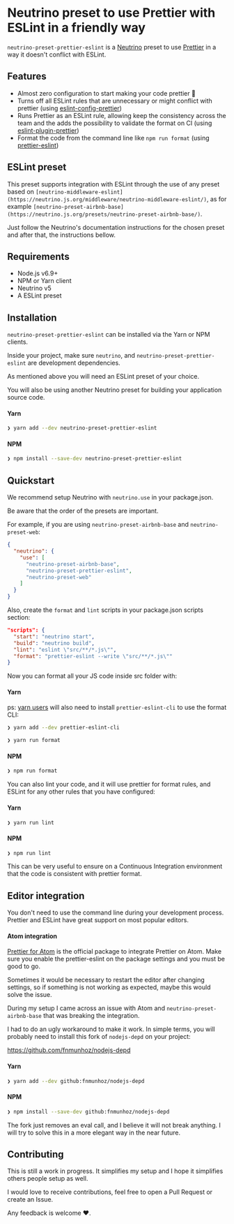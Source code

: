 # Neutrino preset to use Prettier with ESLint in a friendly way

`neutrino-preset-prettier-eslint` is a [Neutrino](https://neutrino.js.org/) preset to use [Prettier](https://github.com/prettier/prettier) in a way it doesn't conflict with ESLint.

## Features

- Almost zero configuration to start making your code prettier 💅
- Turns off all ESLint rules that are unnecessary or might conflict with prettier (using [eslint-config-prettier](https://github.com/prettier/eslint-config-prettier))
- Runs Prettier as an ESLint rule, allowing keep the consistency across the team and the adds the possibility to validate the format on CI (using [eslint-plugin-prettier](https://github.com/not-an-aardvark/eslint-plugin-prettier))
- Format the code from the command line like `npm run format` (using [prettier-eslint](https://github.com/prettier/prettier-eslint))

## ESLint preset

This preset supports integration with ESLint through the use of any preset based on `[neutrino-middleware-eslint](https://neutrino.js.org/middleware/neutrino-middleware-eslint/)`, as for example `[neutrino-preset-airbnb-base](https://neutrino.js.org/presets/neutrino-preset-airbnb-base/)`.

Just follow the Neutrino's documentation instructions for the chosen preset and after that, the instructions bellow.

## Requirements

- Node.js v6.9+
- NPM or Yarn client
- Neutrino v5
- A ESLint preset

## Installation

`neutrino-preset-prettier-eslint` can be installed via the Yarn or NPM clients.

Inside your project, make sure `neutrino`, and `neutrino-preset-prettier-eslint` are development dependencies.

As mentioned above you will need an ESLint preset of your choice.

You will also be using another Neutrino preset for building your application source code.

#### Yarn

```bash
❯ yarn add --dev neutrino-preset-prettier-eslint
```

#### NPM

```bash
❯ npm install --save-dev neutrino-preset-prettier-eslint
```

## Quickstart

We recommend setup Neutrino with `neutrino.use` in your package.json.

Be aware that the order of the presets are important.

For example, if you are using `neutrino-preset-airbnb-base` and `neutrino-preset-web`:

```json
{
  "neutrino": {
    "use": [
      "neutrino-preset-airbnb-base",
      "neutrino-preset-prettier-eslint",
      "neutrino-preset-web"
    ]
  }
}
```

Also, create the `format` and `lint` scripts in your package.json scripts section:

```json
"scripts": {
  "start": "neutrino start",
  "build": "neutrino build",
  "lint": "eslint \"src/**/*.js\"",
  "format": "prettier-eslint --write \"src/**/*.js\""
}
```

Now you can format all your JS code inside src folder with:

#### Yarn

ps: [yarn users](https://github.com/yarnpkg/yarn/issues/760) will also need to install `prettier-eslint-cli` to use the format CLI:

```bash
❯ yarn add --dev prettier-eslint-cli
```

```bash
❯ yarn run format
```
#### NPM

```bash
❯ npm run format
```

You can also lint your code, and it will use prettier for format rules, and ESLint for any other rules that you have configured:

#### Yarn

```bash
❯ yarn run lint
```
#### NPM

```bash
❯ npm run lint
```

This can be very useful to ensure on a Continuous Integration environment that the code is consistent with prettier format.

## Editor integration

You don't need to use the command line during your development process. Prettier and ESLint have great support on most popular editors.

#### Atom integration

[Prettier for Atom](https://github.com/prettier/prettier-atom) is the official package to integrate Prettier on Atom. Make sure you enable the prettier-eslint on the package settings and you must be good to go.

Sometimes it would be necessary to restart the editor after changing settings, so if something is not working as expected, maybe this would solve the issue.

During my setup I came across an issue with Atom and `neutrino-preset-airbnb-base` that was breaking the integration.

I had to do an ugly workaround to make it work. In simple terms, you will probably need to install this fork of `nodejs-depd` on your project:

https://github.com/fnmunhoz/nodejs-depd

#### Yarn

```bash
❯ yarn add --dev github:fnmunhoz/nodejs-depd
```
#### NPM

```bash
❯ npm install --save-dev github:fnmunhoz/nodejs-depd
```

The fork just removes an eval call, and I believe it will not break anything. I will try to solve this in a more elegant way in the near future.

## Contributing

This is still a work in progress. It simplifies my setup and I hope it simplifies others people setup as well.

I would love to receive contributions, feel free to open a Pull Request or create an Issue.

Any feedback is welcome ♥️.
